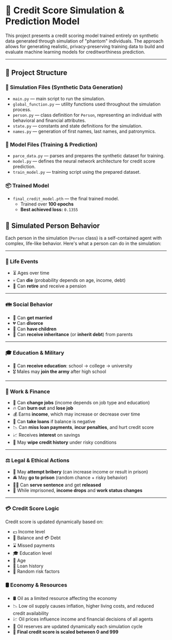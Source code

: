 # 🏦 Credit Score Simulation & Prediction Model

This project presents a credit scoring model trained entirely on synthetic data generated through simulation of "phantom" individuals. The approach allows for generating realistic, privacy-preserving training data to build and evaluate machine learning models for creditworthiness prediction.

---

## 📁 Project Structure

### 🔄 Simulation Files (Synthetic Data Generation)

- `main.py` — main script to run the simulation.
- `global_function.py` — utility functions used throughout the simulation process.
- `person.py` — class definition for `Person`, representing an individual with behavioral and financial attributes.
- `state.py` — constants and state definitions for the simulation.
- `names.py` — generation of first names, last names, and patronymics.

### 🤖 Model Files (Training & Prediction)

- `parce_data.py` — parses and prepares the synthetic dataset for training.
- `model.py` — defines the neural network architecture for credit score prediction.
- `train_model.py` — training script using the prepared dataset.

### 📦 Trained Model

- `final_credit_model.pth` — the final trained model.
  - Trained over **100 epochs**
  - **Best achieved loss:** `0.1355`

## 🧠 Simulated Person Behavior

Each person in the simulation (`Person` class) is a self-contained agent with complex, life-like behavior. Here's what a person can do in the simulation:

---

### 🧬 Life Events
- ⏳ Ages over time
- 💀 Can **die** (probability depends on age, income, debt)
- 🧓 Can **retire** and receive a pension

---

### 👪 Social Behavior
- 💍 Can **get married**
- 💔 Can **divorce**
- 👶 Can **have children**
- 🧾 Can **receive inheritance** (or **inherit debt**) from parents

---

### 🎓 Education & Military
- 🏫 Can **receive education**: school → college → university
- 🎖️ Males may **join the army** after high school

---

### 💼 Work & Finance
- 💼 Can **change jobs** (income depends on job type and education)
- 🔥 Can **burn out** and **lose job**
- 💰 Earns **income**, which may increase or decrease over time
- 🏦 Can **take loans** if balance is negative
- 📉 Can **miss loan payments**, **incur penalties**, and hurt credit score
- 📈 Receives **interest** on savings
- 🧽 May **wipe credit history** under risky conditions

---

### ⚖️ Legal & Ethical Actions
- 💸 May **attempt bribery** (can increase income or result in prison)
- 🚔 May **go to prison** (random chance + risky behavior)
- 🧍‍♂️ Can **serve sentence** and get **released**
- 👮 While imprisoned, **income drops** and **work status changes**

---

### 💳 Credit Score Logic
Credit score is updated dynamically based on:
- 💵 Income level  
- 🏦 Balance and 💳 Debt  
- ⌛ Missed payments  
- 🎓 Education level  
- 👶 Age  
- 🧾 Loan history  
- 🎲 Random risk factors  

### 🛢️ Economy & Resources
- 🛢️ Oil as a limited resource affecting the economy
- 📉 Low oil supply causes inflation, higher living costs, and reduced credit availability
- 💹 Oil prices influence income and financial decisions of all agents
- 🔄 Oil reserves are updated dynamically each simulation cycle
- 🔢 **Final credit score is scaled between 0 and 999**
